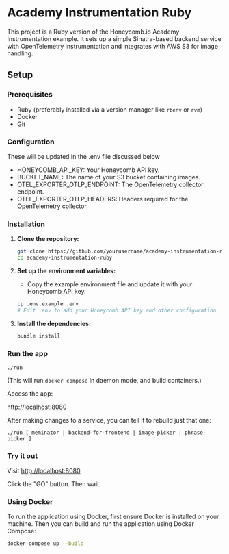 # Academy Instrumentation Ruby

This project is a Ruby version of the Honeycomb.io Academy Instrumentation example. It sets up a simple Sinatra-based backend service with OpenTelemetry instrumentation and integrates with AWS S3 for image handling.

## Setup

### Prerequisites

- Ruby (preferably installed via a version manager like `rbenv` or `rvm`)
- Docker
- Git

### Configuration

These will be updated in the .env file discussed below

- HONEYCOMB_API_KEY: Your Honeycomb API key.
- BUCKET_NAME: The name of your S3 bucket containing images.
- OTEL_EXPORTER_OTLP_ENDPOINT: The OpenTelemetry collector endpoint.
- OTEL_EXPORTER_OTLP_HEADERS: Headers required for the OpenTelemetry collector.

### Installation

1. **Clone the repository:**

   ```sh
   git clone https://github.com/yourusername/academy-instrumentation-ruby.git
   cd academy-instrumentation-ruby
   ```

2. **Set up the environment variables:**

   - Copy the example environment file and update it with your Honeycomb API key.

   ```sh
   cp .env.example .env
   # Edit .env to add your Honeycomb API key and other configuration
   ```

3. **Install the dependencies:**
   ```sh
   bundle install
   ```

### Run the app

`./run`

(This will run `docker compose` in daemon mode, and build containers.)

Access the app:

[http://localhost:8080]()

After making changes to a service, you can tell it to rebuild just that one:

`./run [ meminator | backend-for-frontend | image-picker | phrase-picker ]`

### Try it out

Visit [http://localhost:8080]()

Click the "GO" button. Then wait.

### Using Docker

To run the application using Docker, first ensure Docker is installed on your machine. Then you can build and run the application using Docker Compose:

```sh
docker-compose up --build
```

